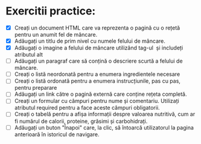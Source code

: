 # Exercitii practice:

- [x] Creați un document HTML care va reprezenta o pagină cu o rețetă pentru un anumit fel de mâncare.
- [x] Adăugați un titlu de prim nivel cu numele felului de mâncare.
- [x] Adăugați o imagine a felului de mâncare utilizând tag-ul <img> și includeți atributul alt
- [ ] Adăugați un paragraf care să conțină o descriere scurtă a felului de mâncare.
- [ ] Creați o listă neordonată pentru a enumera ingredientele necesare
- [ ] Creați o listă ordonată pentru a enumera instrucțiunile, pas cu pas, pentru preparare
- [ ] Adăugați un link către o pagină externă care conține rețeta completă.
- [ ] Creați un formular cu câmpuri pentru nume și comentariu. Utilizați atributul required pentru a face aceste câmpuri obligatorii.
- [ ] Creați o tabelă pentru a afișa informații despre valoarea nutritivă, cum ar fi numărul de calorii, proteine, grăsimi și carbohidrați.
- [ ] Adăugați un buton &quot;Înapoi&quot; care, la clic, să întoarcă utilizatorul la pagina anterioară în istoricul de navigare.
